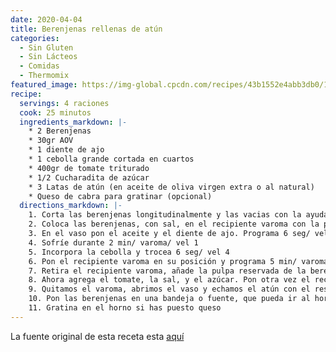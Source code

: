 ```yaml
---
date: 2020-04-04
title: Berenjenas rellenas de atún
categories:
  - Sin Gluten
  - Sin Lácteos
  - Comidas
  - Thermomix
featured_image: https://img-global.cpcdn.com/recipes/43b1552e4abb3db0/1502x1064cq70/berenjenas-rellenas-de-atun-thermomix-foto-principal.jpg
recipe:
  servings: 4 raciones
  cook: 25 minutos
  ingredients_markdown: |-
    * 2 Berenjenas
    * 30gr AOV
    * 1 diente de ajo
    * 1 cebolla grande cortada en cuartos
    * 400gr de tomate triturado
    * 1/2 Cucharadita de azúcar
    * 3 Latas de atún (en aceite de oliva virgen extra o al natural)
    * Queso de cabra para gratinar (opcional)
  directions_markdown: |-
    1. Corta las berenjenas longitudinalmente y las vacias con la ayuda de un cuchillo bien afilado o una cuchara, con cuidado de no romper la piel. Reserva la pulpa extraída
    2. Coloca las berenjenas, con sal, en el recipiente varoma con la piel hacía arriba. Tapa y reserva
    3. En el vaso pon el aceite y el diente de ajo. Programa 6 seg/ vel 4
    4. Sofríe durante 2 min/ varoma/ vel 1
    5. Incorpora la cebolla y trocea 6 seg/ vel 4
    6. Pon el recipiente varoma en su posición y programa 5 min/ varoma/ vel 1
    7. Retira el recipiente varoma, añade la pulpa reservada de la berenjena al vaso y tritura 3 seg/ vel 4
    8. Ahora agrega el tomate, la sal, y el azúcar. Pon otra vez el recipiente varoma en su sitio y programa 12 min/ varoma/ vel 1
    9. Quitamos el varoma, abrimos el vaso y echamos el atún con el resto de los ingredientes del vaso. Mezclamos 4 seg/ vel 3
    10. Pon las berenjenas en una bandeja o fuente, que pueda ir al horno, con la piel hacia abajo, rellena los huecos con el contenido del vaso y coloca encima una loncha de queso
    11. Gratina en el horno si has puesto queso
---
```

La fuente original de esta receta esta [aquí](https://cookpad.com/es/recetas/2893399-berenjenas-rellenas-de-atun-thermomix)